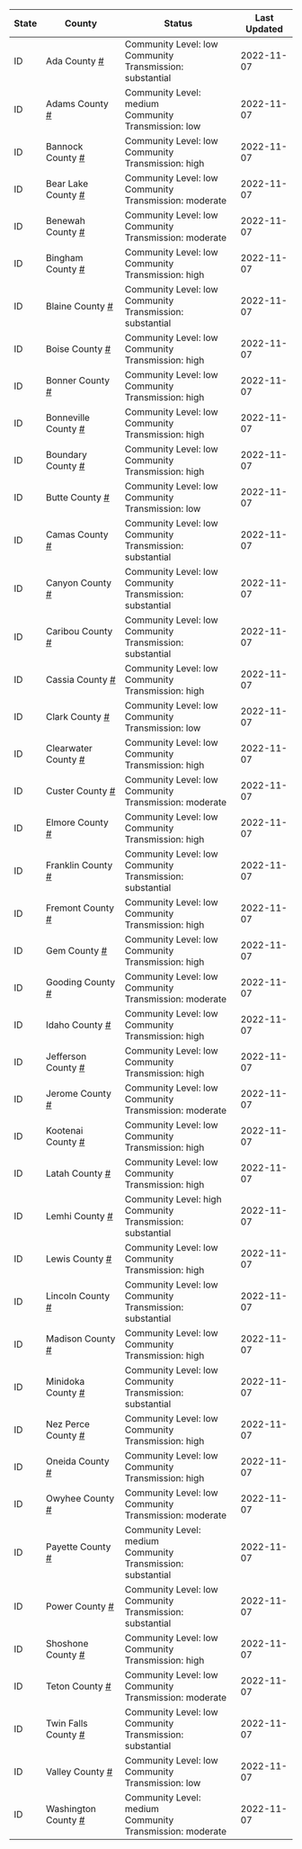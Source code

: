 State | County | Status | Last Updated
--- | --- | --- | --- 
ID | Ada County <a href="#ada_county">#</a> | <a name="ada_county"></a>Community Level: low<br/>Community Transmission: substantial | 2022-11-07
ID | Adams County <a href="#adams_county">#</a> | <a name="adams_county"></a>Community Level: medium<br/>Community Transmission: low | 2022-11-07
ID | Bannock County <a href="#bannock_county">#</a> | <a name="bannock_county"></a>Community Level: low<br/>Community Transmission: high | 2022-11-07
ID | Bear Lake County <a href="#bear_lake_county">#</a> | <a name="bear_lake_county"></a>Community Level: low<br/>Community Transmission: moderate | 2022-11-07
ID | Benewah County <a href="#benewah_county">#</a> | <a name="benewah_county"></a>Community Level: low<br/>Community Transmission: moderate | 2022-11-07
ID | Bingham County <a href="#bingham_county">#</a> | <a name="bingham_county"></a>Community Level: low<br/>Community Transmission: high | 2022-11-07
ID | Blaine County <a href="#blaine_county">#</a> | <a name="blaine_county"></a>Community Level: low<br/>Community Transmission: substantial | 2022-11-07
ID | Boise County <a href="#boise_county">#</a> | <a name="boise_county"></a>Community Level: low<br/>Community Transmission: high | 2022-11-07
ID | Bonner County <a href="#bonner_county">#</a> | <a name="bonner_county"></a>Community Level: low<br/>Community Transmission: high | 2022-11-07
ID | Bonneville County <a href="#bonneville_county">#</a> | <a name="bonneville_county"></a>Community Level: low<br/>Community Transmission: high | 2022-11-07
ID | Boundary County <a href="#boundary_county">#</a> | <a name="boundary_county"></a>Community Level: low<br/>Community Transmission: high | 2022-11-07
ID | Butte County <a href="#butte_county">#</a> | <a name="butte_county"></a>Community Level: low<br/>Community Transmission: low | 2022-11-07
ID | Camas County <a href="#camas_county">#</a> | <a name="camas_county"></a>Community Level: low<br/>Community Transmission: substantial | 2022-11-07
ID | Canyon County <a href="#canyon_county">#</a> | <a name="canyon_county"></a>Community Level: low<br/>Community Transmission: substantial | 2022-11-07
ID | Caribou County <a href="#caribou_county">#</a> | <a name="caribou_county"></a>Community Level: low<br/>Community Transmission: substantial | 2022-11-07
ID | Cassia County <a href="#cassia_county">#</a> | <a name="cassia_county"></a>Community Level: low<br/>Community Transmission: high | 2022-11-07
ID | Clark County <a href="#clark_county">#</a> | <a name="clark_county"></a>Community Level: low<br/>Community Transmission: low | 2022-11-07
ID | Clearwater County <a href="#clearwater_county">#</a> | <a name="clearwater_county"></a>Community Level: low<br/>Community Transmission: high | 2022-11-07
ID | Custer County <a href="#custer_county">#</a> | <a name="custer_county"></a>Community Level: low<br/>Community Transmission: moderate | 2022-11-07
ID | Elmore County <a href="#elmore_county">#</a> | <a name="elmore_county"></a>Community Level: low<br/>Community Transmission: high | 2022-11-07
ID | Franklin County <a href="#franklin_county">#</a> | <a name="franklin_county"></a>Community Level: low<br/>Community Transmission: substantial | 2022-11-07
ID | Fremont County <a href="#fremont_county">#</a> | <a name="fremont_county"></a>Community Level: low<br/>Community Transmission: high | 2022-11-07
ID | Gem County <a href="#gem_county">#</a> | <a name="gem_county"></a>Community Level: low<br/>Community Transmission: high | 2022-11-07
ID | Gooding County <a href="#gooding_county">#</a> | <a name="gooding_county"></a>Community Level: low<br/>Community Transmission: moderate | 2022-11-07
ID | Idaho County <a href="#idaho_county">#</a> | <a name="idaho_county"></a>Community Level: low<br/>Community Transmission: high | 2022-11-07
ID | Jefferson County <a href="#jefferson_county">#</a> | <a name="jefferson_county"></a>Community Level: low<br/>Community Transmission: high | 2022-11-07
ID | Jerome County <a href="#jerome_county">#</a> | <a name="jerome_county"></a>Community Level: low<br/>Community Transmission: moderate | 2022-11-07
ID | Kootenai County <a href="#kootenai_county">#</a> | <a name="kootenai_county"></a>Community Level: low<br/>Community Transmission: high | 2022-11-07
ID | Latah County <a href="#latah_county">#</a> | <a name="latah_county"></a>Community Level: low<br/>Community Transmission: high | 2022-11-07
ID | Lemhi County <a href="#lemhi_county">#</a> | <a name="lemhi_county"></a>Community Level: high<br/>Community Transmission: substantial | 2022-11-07
ID | Lewis County <a href="#lewis_county">#</a> | <a name="lewis_county"></a>Community Level: low<br/>Community Transmission: high | 2022-11-07
ID | Lincoln County <a href="#lincoln_county">#</a> | <a name="lincoln_county"></a>Community Level: low<br/>Community Transmission: substantial | 2022-11-07
ID | Madison County <a href="#madison_county">#</a> | <a name="madison_county"></a>Community Level: low<br/>Community Transmission: high | 2022-11-07
ID | Minidoka County <a href="#minidoka_county">#</a> | <a name="minidoka_county"></a>Community Level: low<br/>Community Transmission: substantial | 2022-11-07
ID | Nez Perce County <a href="#nez_perce_county">#</a> | <a name="nez_perce_county"></a>Community Level: low<br/>Community Transmission: high | 2022-11-07
ID | Oneida County <a href="#oneida_county">#</a> | <a name="oneida_county"></a>Community Level: low<br/>Community Transmission: high | 2022-11-07
ID | Owyhee County <a href="#owyhee_county">#</a> | <a name="owyhee_county"></a>Community Level: low<br/>Community Transmission: moderate | 2022-11-07
ID | Payette County <a href="#payette_county">#</a> | <a name="payette_county"></a>Community Level: medium<br/>Community Transmission: substantial | 2022-11-07
ID | Power County <a href="#power_county">#</a> | <a name="power_county"></a>Community Level: low<br/>Community Transmission: substantial | 2022-11-07
ID | Shoshone County <a href="#shoshone_county">#</a> | <a name="shoshone_county"></a>Community Level: low<br/>Community Transmission: high | 2022-11-07
ID | Teton County <a href="#teton_county">#</a> | <a name="teton_county"></a>Community Level: low<br/>Community Transmission: moderate | 2022-11-07
ID | Twin Falls County <a href="#twin_falls_county">#</a> | <a name="twin_falls_county"></a>Community Level: low<br/>Community Transmission: substantial | 2022-11-07
ID | Valley County <a href="#valley_county">#</a> | <a name="valley_county"></a>Community Level: low<br/>Community Transmission: low | 2022-11-07
ID | Washington County <a href="#washington_county">#</a> | <a name="washington_county"></a>Community Level: medium<br/>Community Transmission: moderate | 2022-11-07
